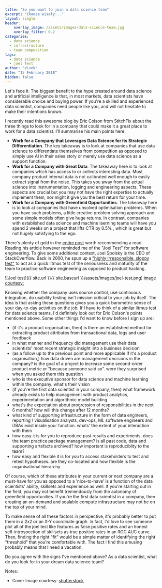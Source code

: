 ```yaml
---
title: "So you want to join a data science team"
excerpt: "Choose wisely..."
layout: single
header:
    overlay_image: /assets/images/data-science-team.jpg
    overlay_filter: 0.2
categories:
  - data science
  - infrastructure
  - team composition
tags:
  - data science
  - joel test
author: "Vivek"
date: "15 February 2018"
hidden: false
---
```


Let's face it. The biggest benefit to the hype created around data science and artificial intelligence is that, in most markets, data scientists have considerable choice and buying power. If you're a skilled and experienced data scientist, companies need people like you, and will not hesitate to make their intentions known.

I recently read this awesome blog by Eric Colson from StitchFix about the three things to look for in a company that could make it a great place to work for a data scientist. I'll summarise his main points here:
- **Work for a Company that Leverages Data Science for its Strategic Differentiation**. The key takeaway is to look at companies that use data science to differentiate themselves from competition as opposed to simply use AI in their sales story or merely use data science as a support function.
- **Work for a Company with Great Data**. The takeaway here is to look at companies which has access to or collects interesting data. Most company product internal data is not calibrated well enough to easily extract signal from the noise. This takes you away from the actual science into instrumentation, logging and engineering aspects. These aspects are crucial but you may not have the right expertise to actually implement them, nor might it give you the best return for your time. 
- **Work for a Company with Greenfield Opportunities**. The takeaway here is to look at companies that have unsolved optimisation problems. When you have such problems, a little creative problem solving approach and some simple models often give huge returns. In contrast, companies with established data science and machine laerning teams will have you spend 2 weeks on a project that lifts CTR by 0.5% , which is great but not hugely satisfying to the ego.

There's plenty of gold in the [entire post](https://multithreaded.stitchfix.com/blog/2015/03/31/advice-for-data-scientists/) worth recommending a read. Reading his article however reminded me of the "Joel Test" for software engineering. To give some additional context, Joel Spolsky is the CEO of StackOverflow. Back in 2000, he spun up a  ["highly irresponsible, sloppy test"](https://www.joelonsoftware.com/2000/08/09/the-joel-test-12-steps-to-better-code/) to act as a quick litmus test of the seriousness and maturity of the team to practice software engineering as opposed to product hacking.  

![Joel test]({{ site.url }}{{ site.baseurl }}/assets/images/joel-test.png)
[image courtesy: ](https://www.joelonsoftware.com/2000/08/09/the-joel-test-12-steps-to-better-code/)

Knowing whether the company uses source control, use continuous integration, do usability testing isn't mission critical to your job by itself. The idea is that asking these questions gives you a quick barometric sense of your day-to-day activities on the job. If I have to think of a similar litmus test for data science teams, I'd definitely look out for Eric Colson's points mentioned above. Some other things I'd want to know before I sign up are:
- (if it's a product organisation, then) is there an established method for extracting product attributes from transactional data, logs and user feedback
- in what manner and frequency did management use their data scientists' most recent strategic insight into a business decision
- (as a follow up to the previous point and more applicable if it's a product organisation,) how data driven are management decisions in the company? is the goal of a project to increase some second-order product metric or "because someone said so". were they surprised when you asked them this question 
- who is the executive sponsor for data science and machine learning within the company. what's their vision
- (if you're the first data scientist in your company, then) what framework already exists to help management with product analytics, experimentation and algorithmic model building
- what's the expectation about progression of responsibilities in the next 6 months? how will this change after 12 months?
- what kind of supporting infrastructure in the form of data engineers, reporting / visualisation analysts, dev-ops, ML software engineers and DBAs exist inside your function. whats' the extent of your interaction with them
- how easy it is for you to reproduce past results and experiments. does the team practice package management? is all past code, data and supporting artefacts archived? how important is reproduciblity to the team?
- how easy and flexible it is for you to access stakeholders to test and retest hypotheses. are they co-located and how flexible is the organisational hierarchy

Of course, which of these attributes in your current or next company are a must-have for you as opposed to a 'nice-to-have' is a function of the data scientists' ability, skillsets and experience as well. If you're starting out in the field, you may not benefit tremendously from the autonomy of greenfield opportunities. If you're the first data scientist in a company, then creating an on-demand and scalable compute infrastructure may not be on the top of your mind. 

To make sense of all these factors in perspective, it's probably better to put them in a 2x2 or an X-Y coordinate graph. In fact, I'd love to see someone plot all of the joel test like features as false positive rates and an honest self-introspection of skillsets as true positive rates in an ROC AUC curve. Then, finding the right "fit" would be a simple matter of identifying the right "threshold" that you're comfortable with. The fact I find this amusing probably means that I need a vacation.

Do you agree with the signs I've mentioned above? As a data scientist, what do you look for in your dream data science team?

Notes: <br>
- Cover Image courtesy: [shutterstock](http://www.smartdatacollective.com/wp-content/uploads/2013/01/shutterstock_118303750_1.jpg) <br>
